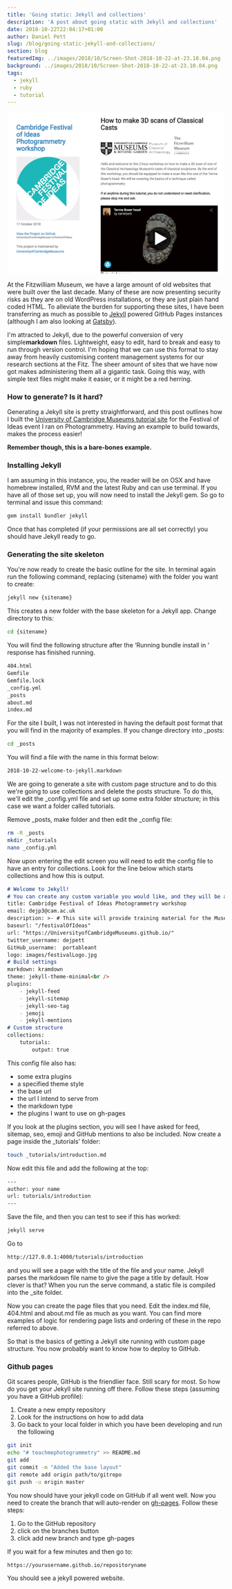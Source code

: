 ```yaml
---
title: 'Going static: Jekyll and collections'
description: 'A post about going static with Jekyll and collections'
date: 2018-10-22T22:04:17+01:00
author: Daniel Pett
slug: /blog/going-static-jekyll-and-collections/
section: blog
featuredImg: ../images/2018/10/Screen-Shot-2018-10-22-at-23.10.04.png
background: ../images/2018/10/Screen-Shot-2018-10-22-at-23.10.04.png
tags:
  - jekyll
  - ruby
  - tutorial
---
```


![3D instructional website screenshot](../images/2018/10/Screen-Shot-2018-10-22-at-23.10.04.png)

At the Fitzwilliam Museum, we have a large amount of old websites that were built over the last decade. Many of these are now presenting security risks as they are on old WordPress installations, or they are just plain hand coded HTML. To alleviate the burden for supporting these sites, I have been transferring as much as possible to [Jekyll](https://jekyllrb.com/) powered GitHub Pages instances (although I am also looking at [Gatsby](https://gatsbyjs.com)).

I'm attracted to Jekyll, due to the powerful conversion of very simple**markdown** files. Lightweight, easy to edit, hard to break and easy to run through version control. I'm hoping that we can use this format to stay away from heavily customising content management systems for our research sections at the Fitz. The sheer amount of sites that we have now got makes administering them all a gigantic task. Going this way, with simple text files might make it easier, or it might be a red herring.

### How to generate? Is it hard?

Generating a Jekyll site is pretty straightforward, and this post outlines how I built the [University of Cambridge Museums tutorial site](https://github.com/UniversityofCambridgeMuseums/festivalOfIdeas) for the Festival of Ideas event I ran on Photogrammetry. Having an example to build towards, makes the process easier!

**Remember though, this is a bare-bones example.**

### Installing Jekyll

I am assuming in this instance, you, the reader will be on OSX and have homebrew installed, RVM and the latest Ruby and can 
use terminal. If you have all of those set up, you will now need to install the Jekyll gem. So go to terminal and issue this command:

```bash
gem install bundler jekyll
```

Once that has completed (if your permissions are all set correctly) you should have Jekyll ready to go.

### Generating the site skeleton

You're now ready to create the basic outline for the site. In terminal again run the following command, replacing {sitename} with the folder you want to create:

```bash
jekyll new {sitename}
```

This creates a new folder with the base skeleton for a Jekyll app. Change directory to this:

```bash
cd {sitename}
```

You will find the following structure after the &#8216;Running bundle install in &#8216; response has finished running.

```bash
404.html
Gemfile
Gemfile.lock
_config.yml
_posts
about.md
index.md
```

For the site I built, I was not interested in having the default post format that you will find in the majority of examples. If you change directory into _posts:

```bash
cd _posts
```

You will find a file with the name in this format below:

```bash
2018-10-22-welcome-to-jekyll.markdown
```

We are going to generate a site with custom page structure and to do this we're going to use collections and delete the posts structure. To do this, we'll edit the _config.yml file and set up some extra folder structure; in this case we want a folder called tutorials.

Remove \_posts, make folder and then edit the \_config file:

```bash
rm -R _posts
mkdir _tutorials
nano _config.yml
```

Now upon entering the edit screen you will need to edit the config file to have an entry for collections. Look for the line below which starts collections and how this is output.

```markdown
# Welcome to Jekyll!
# You can create any custom variable you would like, and they will be accessible# in the templates via {{ site.myvariable }}.
title: Cambridge Festival of Ideas Photogrammetry workshop
email: dejp3@cam.ac.uk
description: >- # This site will provide training material for the Museum of Classical Archaeology's workshop on photogrammetry.
baseurl: "/festivalOfIdeas" 
url: "https://UniversityofCambridgeMuseums.github.io/" 
twitter_username: dejpett
GitHub_username:  portableant
logo: images/festivalLogo.jpg
# Build settings
markdown: kramdown
theme: jekyll-theme-minimal<br />
plugins:  
    - jekyll-feed
    - jekyll-sitemap
    - jekyll-seo-tag
    - jemoji  
    - jekyll-mentions
# Custom structure
collections:  
    tutorials:   
        output: true
```

This config file also has:

  * some extra plugins
  * a specified theme style
  * the base url
  * the url I intend to serve from
  * the markdown type
  * the plugins I want to use on gh-pages

If you look at the plugins section, you will see I have asked for feed, sitemap, seo, emoji and GitHub mentions to also be included. Now create a page inside the _tutorials' folder:

```bash
touch _tutorials/introduction.md
```

Now edit this file and add the following at the top:

```bash
--- 
author: your name 
url: tutorials/introduction
---
```

Save the file, and then you can test to see if this has worked:

```bash
jekyll serve
```

Go to

```bash
http://127.0.0.1:4000/tutorials/introduction
```

and you will see a page with the title of the file and your name. Jekyll parses the markdown file name to give the page a title by default. How clever is that? When you run the serve command, a static file is compiled into the _site folder.

Now you can create the page files that you need. Edit the index.md file, 404.html and about.md file as much as you want. You can find more examples of logic for rendering page lists and ordering of these in the repo referred to above.

So that is the basics of getting a Jekyll site running with custom page structure. You now probably want to know how to deploy to GitHub.

### Github pages

Git scares people, GitHub is the friendlier face. Still scary for most. So how do you get your Jekyll site running off there. Follow these steps (assuming you have a GitHub profile):

  1. Create a new empty repository
  2. Look for the instructions on how to add data
  3. Go back to your local folder in which you have been developing and run the following

```bash
git init
echo "# teachmephotogrammetry" >> README.md
git add 
git commit -m "Added the base layout"
git remote add origin path/to/gitrepo
git push -u origin master
```

You now should have your jekyll code on GitHub if all went well. Now you need to create the branch that will auto-render on [gh-pages](https://pages.github.com/). Follow these steps:

  1. Go to the GitHub repository
  2. click on the branches button
  3. click add new branch and type gh-pages

If you wait for a few minutes and then go to:

```bash
https://yourusername.github.io/repositoryname
```

You should see a jekyll powered website.
